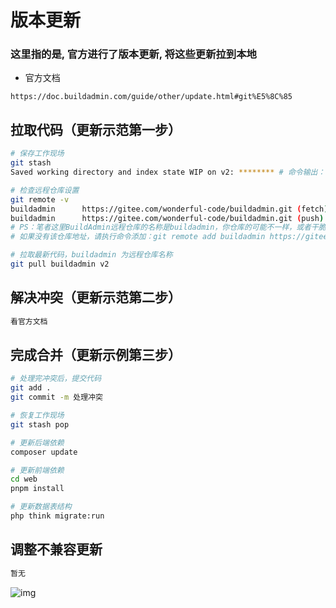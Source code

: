 # 版本更新

### 这里指的是, 官方进行了版本更新, 将这些更新拉到本地

- 官方文档 

```
https://doc.buildadmin.com/guide/other/update.html#git%E5%8C%85
```


## 拉取代码（更新示范第一步）

```bash
# 保存工作现场
git stash
Saved working directory and index state WIP on v2: ******** # 命令输出：保存工作区成功

# 检查远程仓库设置
git remote -v
buildadmin      https://gitee.com/wonderful-code/buildadmin.git (fetch)
buildadmin      https://gitee.com/wonderful-code/buildadmin.git (push)
# PS：笔者这里BuildAdmin远程仓库的名称是buildadmin，你仓库的可能不一样，或者干脆没有地址为`https://gitee.com/wonderful-code/buildadmin.git`的远程仓库设置
# 如果没有该仓库地址，请执行命令添加：git remote add buildadmin https://gitee.com/wonderful-code/buildadmin.git

# 拉取最新代码，buildadmin 为远程仓库名称
git pull buildadmin v2
```

## 解决冲突（更新示范第二步）

```bash
看官方文档
```

## 完成合并（更新示例第三步）
```bash
# 处理完冲突后，提交代码
git add .
git commit -m 处理冲突

# 恢复工作现场
git stash pop

# 更新后端依赖
composer update

# 更新前端依赖
cd web
pnpm install

# 更新数据表结构
php think migrate:run
```

## 调整不兼容更新

```bash
暂无
```

![img](/buildadmin/update/update.png)